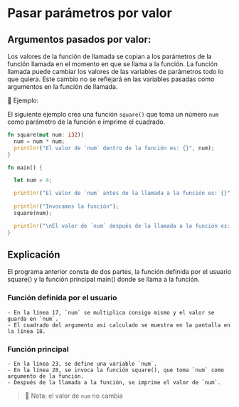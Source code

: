 # Pasar parámetros por valor

## Argumentos pasados por valor:

Los valores de la función de llamada se copian a los parámetros de la función
llamada en el momento en que se llama a la función. La función llamada puede
cambiar los valores de las variables de parámetros todo lo que quiera. Este
cambio no se reflejará en las variables pasadas como argumentos en la
función de llamada.

📎 Ejemplo:

El siguiente ejemplo crea una función `square()` que toma un número `num` como
parámetro de la función e imprime el cuadrado.

```rust
fn square(mut num: i32){
  num = num * num;
  println!("El valor de `num` dentro de la función es: {}", num);
}

fn main() {

  let num = 4;

  println!("El valor de `num` antes de la llamada a la función es: {}", num);
  
  println!("Invocamos la función");
  square(num);

  println!("\nEl valor de `num` después de la llamada a la función es: {}", num);
}
```

## Explicación

El programa anterior consta de dos partes, la función definida por el usuario square()
y la función principal main() donde se llama a la función.

### Función definida por el usuario
	- En la línea 17, `num` se multiplica consigo mismo y el valor se guarda en `num`.
	- El cuadrado del argumento así calculado se muestra en la pantalla en la línea 18.

### Función principal

	- En la línea 23, se define una variable `num`.
	- En la línea 28, se invoca la función square(), que toma `num` como argumento de la función.
	- Después de la llamada a la función, se imprime el valor de `num`.

> 📝 Nota: el valor de `num` no cambia
